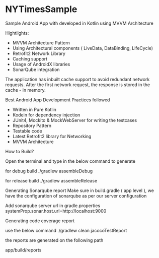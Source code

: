 # NYTimesSample

Sample Android App with developed in Kotlin using MVVM Architecture


Hightlights:

- MVVM Architecture Pattern
- Using Architectural components ( LiveData, DataBinding, LifeCycle)
- Retrofit2 Network Library
- Caching support
- Usage of AndroidX libraries
- SonarQube integration

The application has inbuilt cache support to avoid redundant network requests. 
After the first network request, the response is stored in the cache - in memory. 


Best Android App Development Practices followed

- Written in Pure Kotlin
- Kodein for dependency injection
- JUnit4, Mockito & MockWebServer for writing the testcases
- Repository Pattern
- Testable code 
- Latest Retrofit2 library for Networking
- MVVM Architecture 


How to Build? 

Open the terminal and type in the below command to generate

for debug build
./gradlew assembleDebug


for release build
./gradlew assembleRelease


Generating Sonarqube report
Make sure in build.gradle ( app level ), we have the configuration of sonarqube as per our server configuration

Add sonarqube server url in gradle.properties
systemProp.sonar.host.url=http://localhost:9000


Generating code coverage report

use the below command 
./gradlew clean jacocoTestReport

the reports are generated on the following path

app/build/reports

